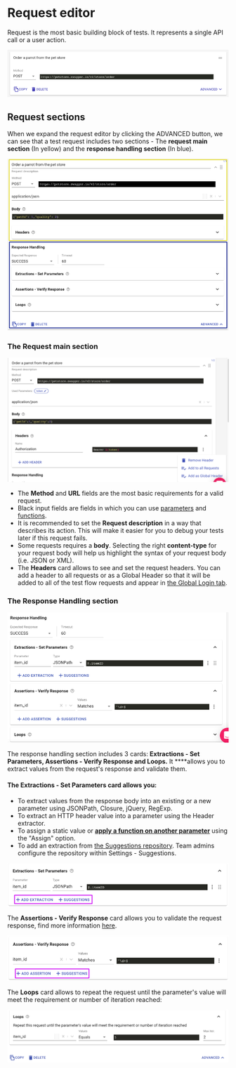 # Request editor

Request is the most basic building block of tests. It represents a single API call or a user action.

![](../../.gitbook/assets/image%20%283%29.png)

## Request sections

When we expand the request editor by clicking the ADVANCED button, we can see that a test request includes two sections - The **request main section** \(In yellow\) and the **response handling section** \(In blue\).  

![](../../.gitbook/assets/request_main.png)

### The Request main section

![](../../.gitbook/assets/screenshot-97-.png)

* The **Method** and **URL** fields are the most basic requirements for a valid request.
* Black input fields are fields in which you can use [parameters](https://docs.loadmill.com/api-testing/test-suite-editor/parameters) and [functions](https://docs.loadmill.com/api-testing/test-suite-editor/parameters/functions).
* It is recommended to set the **Request description** in a way that describes its action. This will make it easier for you to debug your tests later if this request fails.
* Some requests requires a **body**. Selecting the right **content-type** for your request body will help us highlight the syntax of your request body \(i.e. JSON or XML\).
* The **Headers** card allows to see and set the request headers. You can add a header to all requests or as a Global Header so that it will be added to all of the test flow requests and appear in [the Global Login tab](https://docs.loadmill.com/api-testing/test-suite-editor/global-login-flow).

### The Response Handling section

![Response Handling section](../../.gitbook/assets/screen-shot-2021-03-10-at-11.39.25.png)

The response handling section includes 3 cards: **Extractions - Set Parameters, Assertions - Verify Response and Loops.** It ****allows you to extract values from the request's response and validate them.

#### The **Extractions - Set Parameters** card allows you:

* To extract values from the response body into an existing or a new parameter using JSONPath, Closure, jQuery, RegExp.
* To extract an HTTP header value into a parameter using the Header extractor.
* To assign a static value or [**apply a function on another parameter**](https://docs.loadmill.com/api-testing/test-suite-editor/functions) using the "Assign" option.
* To add an extraction from [the Suggestions repository](https://docs.loadmill.com/api-testing/test-suite-editor/set-parameters-extractions#suggestions). Team admins configure the repository within Settings - Suggestions.

![](../../.gitbook/assets/screenshot-2021-03-10t114346.226.png)

The **Assertions - Verify Response** card allows you to validate the request response, find more information [here](https://docs.loadmill.com/api-testing/test-suite-editor/parameters/assertions). 

![](../../.gitbook/assets/screenshot-2021-03-10t114556.848.png)

The **Loops** card allows to repeat the request until the parameter's value will meet the requirement or number of iteration reached:

![](../../.gitbook/assets/screen-shot-2020-11-25-at-11.40.55.png)

